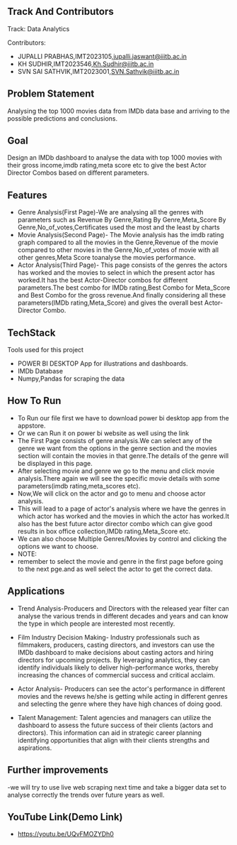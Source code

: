 
## Track And Contributors

Track:  Data Analytics

Contributors:

- JUPALLI PRABHAS,IMT2023105,jupalli.jaswant@iiitb.ac.in
- KH SUDHIR,IMT2023546,Kh.Sudhir@iiitb.ac.in
- SVN SAI SATHVIK,IMT2023001,SVN.Sathvik@iiitb.ac.in 


## Problem Statement

Analysing the top 1000 movies data from IMDb data base and arriving to the possible predictions and conclusions.
## Goal

Design an IMDb dashboard to analyse the data with top 1000 movies with their gross income,imdb rating,meta score etc to give the best Actor Director Combos based on different parameters.
## Features

- Genre Analysis(First Page)-We are analysing all the genres with parameters such as Revenue By Genre,Rating By Genre,Meta_Score By Genre,No_of_votes,Certificates used the most and the least by charts
- Movie Analysis(Second Page)- The Movie analysis has the imdb rating graph compared to all the movies in the Genre,Revenue of the movie compared to other movies in the Genre,No_of_votes of movie with all other genres,Meta Score toanalyse the movies performance.
- Actor Analysis(Third Page)- This page consists of the genres the actors has worked and the movies to select in which the present actor has worked.It has the best Actor-Director combos for different parameters.The best combo for IMDb rating,Best Combo for Meta_Score and Best Combo for the gross revenue.And finally considering all these parameters(IMDb rating,Meta_Score) and gives the overall best Actor-Director Combo.  
## TechStack

 Tools used for this project
- POWER BI DESKTOP App for illustrations and dashboards.
- IMDb Database
- Numpy,Pandas for scraping the data 
## How To Run

- To Run our file first we have to download power bi desktop app from the appstore.
- Or we can Run it on power bi website as well using the link
- The First Page consists of genre analysis.We can select any of the genre we want from the options in the genre section and the movies section will contain the movies in that genre.The details of the genre will be displayed in this page.
- After selecting movie and genre we go to the menu and click movie analysis.There again we will see the specific movie details with some parameters(imdb rating,meta_scores etc).
- Now,We will click on the actor and go to menu and choose actor analysis.
- This will lead to a page of actor's analysis where we have the genres in which actor has worked and the movies in which the actor has worked.It also has the best future actor director combo which can give good results in box office collection,IMDb rating,Meta_Score etc.
- We can also choose Multiple Genres/Movies  by control and clicking the options we want to choose. 
- NOTE:
- remember to select the movie and genre in the first page before going to the next pge.and as well select the actor to get the correct data.
## Applications

- Trend Analysis-Producers and Directors with the released year filter can analyse the various trends in different decades and years and can know the type in which people are interested most recently.

- Film Industry Decision Making- Industry professionals such as filmmakers, producers, casting directors, and investors can use the IMDb dashboard to make decisions about casting actors and hiring directors for upcoming projects. By leveraging analytics, they can identify individuals likely to deliver high-performance works, thereby increasing the chances of commercial success and critical acclaim.

- Actor Analysis- Producers can see the actor's performance in different movies and the revews he/she is getting while acting in different genres and selecting the genre where they have high chances of doing good.

- Talent Management: Talent agencies and managers can utilize the dashboard to assess the future success of their clients (actors and directors). This information can aid in strategic career planning identifying opportunities that align with their clients strengths and aspirations.
## Further improvements
-we will try to use live web scraping next time and take a bigger data set to analyse correctly the trends over future years as well.
## YouTube Link(Demo Link)

- https://youtu.be/UQvFMOZYDh0
